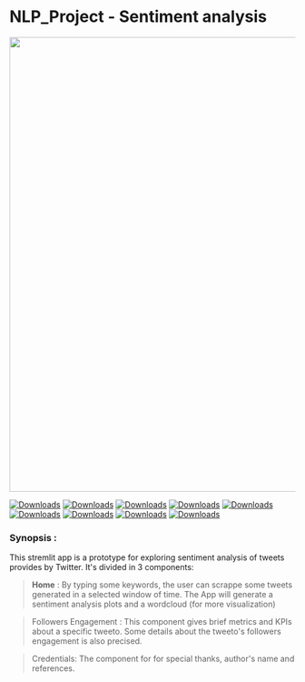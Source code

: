 # NLP_Project - Sentiment analysis

<image src="https://pic.clubic.com/v1/images/1941993/raw" width=800 center>

[![Downloads](https://static.pepy.tech/personalized-badge/snscrape?period=total&units=international_system&left_color=blue&right_color=green&left_text=Snscrape)](https://pepy.tech/project/snscrape)      [![Downloads](https://static.pepy.tech/personalized-badge/streamlit?period=total&units=abbreviation&left_color=red&right_color=lightgrey&left_text=Streamlit)](https://pepy.tech/project/streamlit)      [![Downloads](https://static.pepy.tech/personalized-badge/textblob?period=total&units=international_system&left_color=grey&right_color=yellow&left_text=TextBlob)](https://pepy.tech/project/textblob)     [![Downloads](https://static.pepy.tech/personalized-badge/spacy?period=total&units=international_system&left_color=blue&right_color=yellow&left_text=SpaCy)](https://pepy.tech/project/spacy)        [![Downloads](https://static.pepy.tech/personalized-badge/nltk?period=total&units=international_system&left_color=brightgreen&right_color=grey&left_text=Nltk)](https://pepy.tech/project/nltk)     [![Downloads](https://static.pepy.tech/personalized-badge/wordcloud?period=total&units=international_system&left_color=orange&right_color=lightgrey&left_text=WordCloud)](https://pepy.tech/project/wordcloud)      [![Downloads](https://static.pepy.tech/personalized-badge/plotly?period=total&units=international_system&left_color=red&right_color=blue&left_text=Plotly)](https://pepy.tech/project/plotly)     [![Downloads](https://static.pepy.tech/personalized-badge/os?period=total&units=international_system&left_color=yellow&right_color=red&left_text=OS)](https://pepy.tech/project/os)      [![Downloads](https://static.pepy.tech/personalized-badge/matplotlib?period=total&units=international_system&left_color=blue&right_color=red&left_text=Matplotlib)](https://pepy.tech/project/matplotlib)
  
### **Synopsis** : 
This stremlit app is a prototype for exploring sentiment analysis of tweets provides by Twitter. It's divided in 3 components:
> **Home** : By typing some keywords, the user can scrappe some tweets generated in a selected window of time. The App will generate a sentiment analysis plots and a wordcloud (for more visualization)

> Followers Engagement : This component gives brief metrics and KPIs about a specific tweeto. Some details about the tweeto's followers engagement is also precised.

>  Credentials: The component for for special thanks, author's name and references.

  



 

